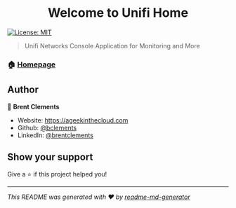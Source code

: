 <h1 align="center">Welcome to Unifi Home</h1>
<p>
  <a href="#" target="_blank">
    <img alt="License: MIT" src="https://img.shields.io/badge/License-MIT-yellow.svg" />
  </a>
</p>

> Unifi Networks Console Application for Monitoring and More

### 🏠 [Homepage](https://github.com/bclements/unifihome/wiki)

## Author

👤 **Brent Clements**

* Website: https://ageekinthecloud.com
* Github: [@bclements](https://github.com/bclements)
* LinkedIn: [@brentclements](https://linkedin.com/in/brentclements)

## Show your support

Give a ⭐️ if this project helped you!

***
_This README was generated with ❤️ by [readme-md-generator](https://github.com/kefranabg/readme-md-generator)_
